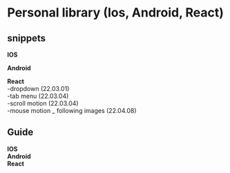 # Personal library (Ios, Android, React)

## snippets
**IOS**

**Android**

**React**  
-dropdown (22.03.01)  
-tab menu (22.03.04)  
-scroll motion (22.03.04)  
-mouse motion _ following images (22.04.08)  


## Guide
**IOS**  
**Android**  
**React**  
